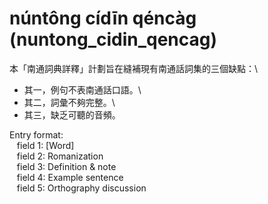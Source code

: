 # núntông cídīn qéncàg (nuntong_cidin_qencag)
本「南通詞典詳釋」計劃旨在縫補現有南通話詞集的三個缺點：\
*  其一，例句不表南通話口語。\
*  其二，詞彙不夠完整。\
*  其三，缺乏可聽的音頻。

Entry format: \
&nbsp;&nbsp;  field 1: \[Word\] \
&nbsp;&nbsp;  field 2: Romanization \
&nbsp;&nbsp;  field 3: Definition & note \
&nbsp;&nbsp;  field 4: Example sentence \
&nbsp;&nbsp;  field 5: Orthography discussion 

